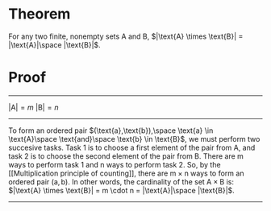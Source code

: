 # Theorem

For any two finite, nonempty sets $\text{A and B}$, $|\text{A} \times \text{B}| = |\text{A}|\space |\text{B}|$.

# Proof

---

$|\text{A}| = m$
$|\text{B}| = n$

---

To form an ordered pair $(\text{a},\text{b}),\space \text{a} \in \text{A}\space \text{and}\space \text{b} \in \text{B}$, we must perform two succesive tasks. Task 1 is to choose a first element of the pair from A, and task 2 is to choose the second element of the pair from B. There are m ways to perform task 1 and n ways to perform task 2. So, by the [[Multiplication principle of counting]], there are $\text{m} \times \text{n}$ ways to form an ordered pair $(\text{a},\text{b})$. In other words, the cardinality of the set $\text{A} \times \text{B}$ is: $|\text{A} \times \text{B}| = m \cdot n = |\text{A}|\space |\text{B}|$.

---
